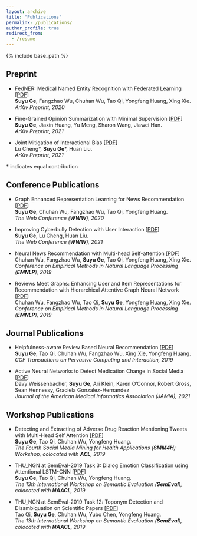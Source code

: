 ```yaml
---
layout: archive
title: "Publications"
permalink: /publications/
author_profile: true
redirect_from:
  - /resume
---
```


{% include base_path %}  
## Preprint

* FedNER: Medical Named Entity Recognition with Federated Learning \[[PDF](https://arxiv.org/pdf/2003.09288.pdf)\]  
**Suyu Ge**, Fangzhao Wu, Chuhan Wu, Tao Qi, Yongfeng Huang, Xing Xie.  
*ArXiv Preprint, 2020*

* Fine-Grained Opinion Summarization with Minimal Supervision \[[PDF]()\]  
**Suyu Ge**, Jiaxin Huang, Yu Meng, Sharon Wang, Jiawei Han.  
*ArXiv Preprint, 2021* 

* Joint Mitigation of Interactional Bias \[[PDF]()\]  
Lu Cheng*, **Suyu Ge***, Huan Liu.  
*ArXiv Preprint, 2021* 

\* indicates equal contribution

## Conference Publications

* Graph Enhanced Representation Learning for News Recommendation \[[PDF](https://arxiv.org/pdf/2003.14292.pdf)\]   
**Suyu Ge**, Chuhan Wu, Fangzhao Wu, Tao Qi, Yongfeng Huang.  
*The Web Conference (**WWW**), 2020*

* Improving Cyberbully Detection with User Interaction \[[PDF](https://arxiv.org/pdf/2011.00449.pdf)\]  
**Suyu Ge**, Lu Cheng, Huan Liu.  
*The Web Conference (**WWW**), 2021*

* Neural News Recommendation with Multi-head Self-attention \[[PDF](https://www.aclweb.org/anthology/D19-1671.pdf)\]    
Chuhan Wu, Fangzhao Wu, **Suyu Ge**, Tao Qi, Yongfeng Huang, Xing Xie.  
*Conference on Empirical Methods in Natural Language Processing (**EMNLP**), 2019*  

* Reviews Meet Graphs: Enhancing User and Item Representations for Recommendation with Hierarchical Attentive Graph Neural Network \[[PDF](https://www.aclweb.org/anthology/D19-1494.pdf)\]   
Chuhan Wu, Fangzhao Wu, Tao Qi, **Suyu Ge**, Yongfeng Huang, Xing Xie.  
*Conference on Empirical Methods in Natural Language Processing (**EMNLP**), 2019*  

## Journal Publications

* Helpfulness-aware Review Based Neural Recommendation \[[PDF](https://link.springer.com/article/10.1007/s42486-019-00023-0)\]  
**Suyu Ge**, Tao Qi, Chuhan Wu, Fangzhao Wu, Xing Xie, Yongfeng Huang.  
*CCF Transactions on Pervasive Computing and Interaction, 2019*  

* Active Neural Networks to Detect Medication Change in Social Media \[[PDF](https://academic.oup.com/jamia/advance-article/doi/10.1093/jamia/ocab158/6382264?searchresult=1)\]  
Davy Weissenbacher, **Suyu Ge**, Ari Klein, Karen O’Connor, Robert Gross, Sean Hennessy, Graciela Gonzalez-Hernandez  
*Journal of the American Medical Informatics Association (JAMIA), 2021*

## Workshop Publications

* Detecting and Extracting of Adverse Drug Reaction Mentioning Tweets with Multi-Head Self Attention \[[PDF](https://www.aclweb.org/anthology/W19-3214.pdf)\]  
**Suyu Ge**, Tao Qi, Chuhan Wu, Yongfeng Huang.  
*The Fourth Social Media Mining for Health Applications (**SMM4H**) Workshop, colocated with **ACL**, 2019*  

* THU_NGN at SemEval-2019 Task 3: Dialog Emotion Classification using Attentional LSTM-CNN \[[PDF](https://www.aclweb.org/anthology/S19-2059.pdf)\]  
**Suyu Ge**, Tao Qi, Chuhan Wu, Yongfeng Huang.  
*The 13th International Workshop on Semantic Evaluation (**SemEval**), colocated with **NAACL**, 2019*  

* THU_NGN at SemEval-2019 Task 12: Toponym Detection and Disambiguation on Scientific Papers \[[PDF](https://www.aclweb.org/anthology/S19-2229.pdf)\]  
Tao Qi, **Suyu Ge**, Chuhan Wu, Yubo Chen, Yongfeng Huang.  
*The 13th International Workshop on Semantic Evaluation (**SemEval**), colocated with **NAACL**, 2019*  
